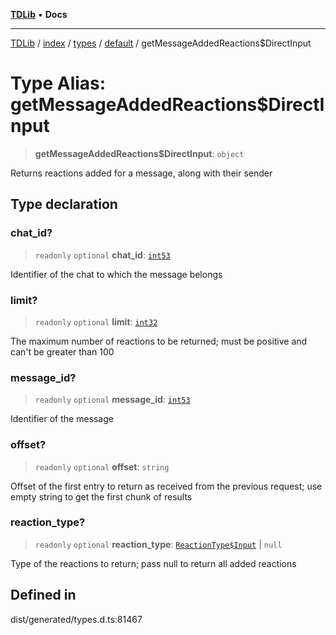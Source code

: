[**TDLib**](../../../../../../README.md) • **Docs**

***

[TDLib](../../../../../../modules.md) / [index](../../../../../README.md) / [types](../../../README.md) / [default](../README.md) / getMessageAddedReactions$DirectInput

# Type Alias: getMessageAddedReactions$DirectInput

> **getMessageAddedReactions$DirectInput**: `object`

Returns reactions added for a message, along with their sender

## Type declaration

### chat\_id?

> `readonly` `optional` **chat\_id**: [`int53`](int53-1.md)

Identifier of the chat to which the message belongs

### limit?

> `readonly` `optional` **limit**: [`int32`](int32-1.md)

The maximum number of reactions to be returned; must be positive and can't be greater than 100

### message\_id?

> `readonly` `optional` **message\_id**: [`int53`](int53-1.md)

Identifier of the message

### offset?

> `readonly` `optional` **offset**: `string`

Offset of the first entry to return as received from the previous request; use empty string to get the first chunk of results

### reaction\_type?

> `readonly` `optional` **reaction\_type**: [`ReactionType$Input`](ReactionType$Input.md) \| `null`

Type of the reactions to return; pass null to return all added reactions

## Defined in

dist/generated/types.d.ts:81467
